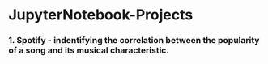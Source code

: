 # JupyterNotebook-Projects
### 1. Spotify - indentifying the correlation between the popularity of a song and its musical characteristic.
